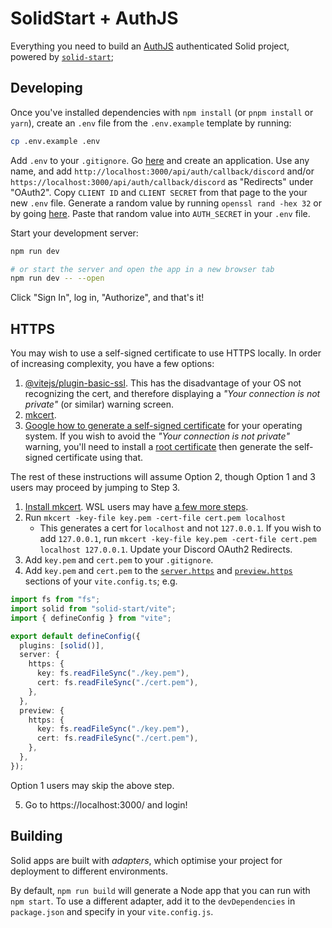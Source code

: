 # SolidStart + AuthJS

Everything you need to build an [AuthJS](https://authjs.dev/) authenticated Solid project, powered by [`solid-start`](https://start.solidjs.com);

## Developing

Once you've installed dependencies with `npm install` (or `pnpm install` or `yarn`), create an `.env` file from the `.env.example` template by running:

```bash
cp .env.example .env
```

Add `.env` to your `.gitignore`. Go [here](https://discord.com/developers/applications) and create an application. Use any name, and add `http://localhost:3000/api/auth/callback/discord` and/or `https://localhost:3000/api/auth/callback/discord` as "Redirects" under "OAuth2". Copy `CLIENT ID` and `CLIENT SECRET` from that page to the your new `.env` file. Generate a random value by running  `openssl rand -hex 32` or by going [here](https://generate-secret.vercel.app/32). Paste that random value into `AUTH_SECRET` in your  `.env` file.

Start your development server:

```bash
npm run dev

# or start the server and open the app in a new browser tab
npm run dev -- --open
```

Click "Sign In", log in, "Authorize", and that's it!

## HTTPS

You may wish to use a self-signed certificate to use HTTPS locally. In order of increasing complexity, you have a few options:

1. [@vitejs/plugin-basic-ssl](https://github.com/vitejs/vite-plugin-basic-ssl). This has the disadvantage of your OS not recognizing the cert, and therefore displaying a _"Your connection is not private"_ (or similar) warning screen.
2. [mkcert](https://github.com/FiloSottile/mkcert).
3. [Google how to generate a self-signed certificate](https://www.google.com/search?q=how+to+generate+a+self+signed+certificate) for your operating system. If you wish to avoid the _"Your connection is not private"_ warning, you'll need to install a [root certificate](https://en.wikipedia.org/wiki/Root_certificate) then generate the self-signed certificate using that.

The rest of these instructions will assume Option 2, though Option 1 and 3 users may proceed by jumping to Step 3.

1. [Install mkcert](https://github.com/FiloSottile/mkcert#installation). WSL users may have [a few more steps](https://github.com/FiloSottile/mkcert/issues/357#issuecomment-1466762021).
2. Run `mkcert -key-file key.pem -cert-file cert.pem localhost`
   - This generates a cert for `localhost` and not `127.0.0.1`. If you wish to add `127.0.0.1`, run `mkcert -key-file key.pem -cert-file cert.pem localhost 127.0.0.1`. Update your Discord OAuth2 Redirects.
3. Add `key.pem` and `cert.pem` to your `.gitignore`.
4. Add `key.pem` and `cert.pem` to the [`server.https`](https://vitejs.dev/config/server-options.html#server-https) and [`preview.https`](https://vitejs.dev/config/preview-options.html#preview-https) sections of your `vite.config.ts`; e.g.

```ts
import fs from "fs";
import solid from "solid-start/vite";
import { defineConfig } from "vite";

export default defineConfig({
  plugins: [solid()],
  server: {
    https: {
      key: fs.readFileSync("./key.pem"),
      cert: fs.readFileSync("./cert.pem"),
    },
  },
  preview: {
    https: {
      key: fs.readFileSync("./key.pem"),
      cert: fs.readFileSync("./cert.pem"),
    },
  },
});
```
Option 1 users may skip the above step.

5. Go to https://localhost:3000/ and login!

## Building

Solid apps are built with _adapters_, which optimise your project for deployment to different environments.

By default, `npm run build` will generate a Node app that you can run with `npm start`. To use a different adapter, add it to the `devDependencies` in `package.json` and specify in your `vite.config.js`.
